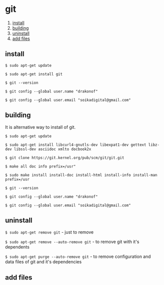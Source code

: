 # git

1.  [install](#install)
2.  [building](#building)
3.  [uninstall](#uninstall)
4.  [add files](#add\files)

## install

`$ sudo apt-get update`

`$ sudo apt-get install git`

`$ git --version`

`$ git config --global user.name "drakonof"`

`$ git config --global user.email "soikadigital@gmail.com"`

## building

It is alternative way to install of git.

`$ sudo apt-get update`

`$ sudo apt-get install libcurl4-gnutls-dev libexpat1-dev gettext libz-dev libssl-dev asciidoc xmlto docbook2x`

`$ git clone https://git.kernel.org/pub/scm/git/git.git`

`$ make all doc info prefix=/usr"`

`$ sudo make install install-doc install-html install-info install-man prefix=/usr`

`$ git --version`

`$ git config --global user.name "drakonof"`

`$ git config --global user.email "soikadigital@gmail.com"`

## uninstall

`$ sudo apt-get remove git` - just to remove

`$ sudo apt-get remove --auto-remove git` - to remove git with it's dependents

`$ sudo apt-get purge --auto-remove git` - to remove configuration and data files of git and it's dependencies

## add files